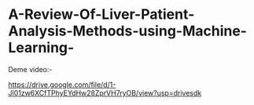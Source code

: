 # A-Review-Of-Liver-Patient-Analysis-Methods-using-Machine-Learning-


Deme video:-


https://drive.google.com/file/d/1-Jl01zw6XCfTPhyEYdHw28ZprVH7ryOB/view?usp=drivesdk

